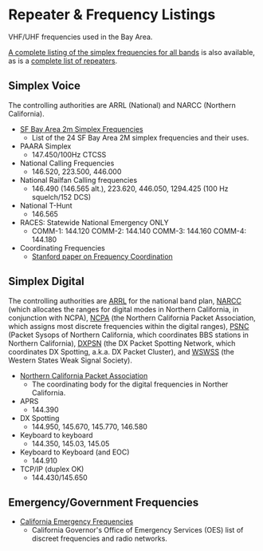 # Repeater & Frequency Listings

VHF/UHF frequencies used in the Bay Area.

[A complete listing of the simplex frequencies for all bands](/pages/res-simplex.html) is also available, as is a [complete list of repeaters](http://www.narcc.org/Rptr_Lists/Repeater_List_menu.html).

## Simplex Voice

The controlling authorities are ARRL (National) and NARCC (Northern California).

* [SF Bay Area 2m Simplex Frequencies](/pages/res-2mfreq.html)
    * List of the 24 SF Bay Area 2M simplex frequencies and their uses.
* PAARA Simplex
    * 147.450/100Hz CTCSS
* National Calling Frequencies
    * 146.520, 223.500, 446.000
* National Railfan Calling frequencies
    * 146.490 (146.565 alt.), 223.620, 446.050, 1294.425 (100 Hz squelch/152 DCS)
* National T-Hunt
    * 146.565
* RACES: Statewide National Emergency ONLY
    * COMM-1: 144.120 COMM-2: 144.140 COMM-3: 144.160 COMM-4: 144.180
* Coordinating Frequencies
    * [Stanford paper on Frequency Coordination](http://www.stanford.edu/group/ieee/ecj/articles/harcke_spr04.pdf)

## Simplex Digital

The controlling authorities are [ARRL](http://www.arrl.org/FandES/field/regulations/bandplan.html) for the national band plan, [NARCC](http://www.narcc.org/Rptr_Lists/Bandplan.html) (which allocates the ranges for digital modes in Northern California, in conjunction with NCPA), [NCPA](http://www.n0ary.org/ncpa/ncpabandplan.html) (the Northern California Packet Association, which assigns most discrete frequencies within the digital ranges), [PSNC](http://www.n0ary.org/ncpa/psnclist.html) (Packet Sysops of Northern California, which coordinates BBS stations in Northern California), [DXPSN](http://www.n0ary.org/ncpa/dxpsnlist.html) (the DX Packet Spotting Network, which coordinates DX Spotting, a.k.a. DX Packet Cluster), and [WSWSS](http://www.wswss.org/) (the Western States Weak Signal Society).

* [Northern California Packet Association](http://www.n0ary.org/ncpa/ncpabandplan.html)
    * The coordinating body for the digital frequencies in Norther California.
* APRS
    * 144.390
* DX Spotting
    * 144.950, 145.670, 145.770, 146.580
* Keyboard to keyboard
    * 144.350, 145.03, 145.05
* Keyboard to Keyboard (and EOC)
    * 144.910
* TCP/IP (duplex OK)
    * 144.430/145.650

## Emergency/Government Frequencies

* [California Emergency Frequencies](http://www.freqofnature.com/frequencies/ca/oes.html)
    * California Governor's Office of Emergency Services (OES) list of discreet frequencies and radio networks.
